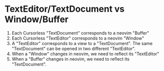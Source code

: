 # TextEditor/TextDocument vs Window/Buffer

1. Each Cursorless "TextDocument" corresponds to a neovim "Buffer"
2. Each Cursorless "TextEditor" corresponds to a neovim "Window"
3. A "TextEditor" corresponds to a view to a "TextDocument". The same "TextDocument" can be opened in two different "TextEditor".
4. When a "Window" changes in neovim, we need to reflect its "TextEditor"
5. When a "Buffer" changes in neovim, we need to reflect its "TextDocument".
